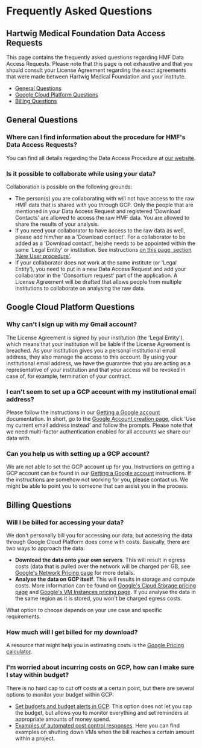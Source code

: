 # Frequently Asked Questions
## Hartwig Medical Foundation Data Access Requests

This page contains the frequently asked questions regarding HMF Data Access Requests. Please note that this page is not exhaustive and that you should consult your License Agreement regarding the exact agreements that were made between Hartwig Medical Foundation and your institute.

- [General Questions](#general-questions)
- [Google Cloud Platform Questions](#google-cloud-platform-questions)
- [Billing Questions](#billing-questions)

## General Questions

### Where can I find information about the procedure for HMF's Data Access Requests?
You can find all details regarding the Data Access Procedure at [our website](https://www.hartwigmedicalfoundation.nl/applying-for-data/).

### Is it possible to collaborate while using your data?

Collaboration is possible on the following grounds:
- The person(s) you are collaborating with will not have access to the raw HMF data that is shared with you through GCP. Only the people that are mentioned in your Data Access Request and registered 'Download Contacts' are allowed to access the raw HMF data. You are allowed to share the results of your analysis.
- If you need your collaborator to have access to the raw data as well, please add him/her as a 'Download contact'. For a collaborator to be added as a 'Download contact', he/she needs to be appointed within the same 'Legal Entity' or institution. See instructions [on this page, section 'New User procedure'](https://www.hartwigmedicalfoundation.nl/applying-for-data/). 
- If your collaborator does not work at the same institute (or 'Legal Entity'), you need to put in a new Data Access Request and add your collaborator in the 'Consortium request' part of the application. A License Agreement will be drafted that allows people from multiple institutions to collaborate on analysing the raw data.


## Google Cloud Platform Questions

### Why can't I sign up with my Gmail account?
The License Agreement is signed by your institution (the 'Legal Entity'), which means that your institution will be liable if the License Agreement is breached. As your institution gives you a personal institutional email address, they also manage the access to this account. By using your institutional email address, we have the guarantee that you are acting as a representative of your institution and that your access will be revoked in case of, for example, termination of your contract.

### I can't seem to set up a GCP account with my institutional email address?
Please follow the instructions in our [Getting a Google account](https://hartwigmedical.github.io/documentation/getting-a-Google-account.html) documentation. In short, go to the [Google Account creation page](https://accounts.google.com/signup?hl=en), click 'Use my current email address instead' and follow the prompts. Please note that we need multi-factor authentication enabled for all accounts we share our data with.

### Can you help us with setting up a GCP account?
We are not able to set the GCP account up for you. Instructions on getting a GCP account can be found in our [Getting a Google account](https://hartwigmedical.github.io/documentation/getting-a-Google-account.html) instructions. If the instructions are somehow not working for you, please contact us. We might be able to point you to someone that can assist you in the process.


## Billing Questions

### Will I be billed for accessing your data?
We don't personally bill you for accessing our data, but accessing the data through Google Cloud Platform does come with costs. Basically, there are two ways to approach the data:
- **Download the data onto your own servers**. This will result in egress costs (data that is pulled over the network will be charged per GB, see [Google's Network Pricing page](https://cloud.google.com/compute/network-pricing) for more details.
- **Analyse the data on GCP itself**. This will results in storage and compute costs. More information can be found on [Google's Cloud Storage pricing page](https://cloud.google.com/storage/pricing) and [Google's VM Instances pricing page](https://cloud.google.com/compute/vm-instance-pricing). If you analyse the data in the same region as it is stored, you won't be charged egress costs. 

What option to choose depends on your use case and specific requirements. 

### How much will I get billed for my download?
A resource that might help you in estimating costs is the [Google Pricing calculator](https://cloud.google.com/products/calculator).

### I'm worried about incurring costs on GCP, how can I make sure I stay within budget?
There is no hard cap to cut off costs at a certain point, but there are several options to monitor your budget within GCP:
- [Set budgets and budget alerts in GCP](https://cloud.google.com/billing/docs/how-to/budgets?hl=en&visit_id=637285189607967041-935235730&rd=1). This option does not let you cap the budget, but allows you to monitor everything and set reminders at appropriate amounts of money spend.
- [Examples of automated cost control responses](https://cloud.google.com/billing/docs/how-to/notify). Here you can find examples on shutting down VMs when the bill reaches a certain amount within a project.


